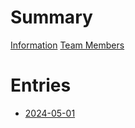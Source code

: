 # Summary
[Information](./info.md)
[Team Members](./team-members.md)

# Entries
- [2024-05-01](entries/2024-05-01.md)
<!-- - [Template](entries/template.md) -->
